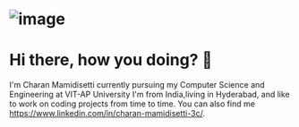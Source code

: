 # ![image](https://user-images.githubusercontent.com/83528610/117009323-3cb8ff80-ad09-11eb-98f4-a3f3787b510f.png)
 
# Hi there, how you doing? 👋
I'm Charan Mamidisetti currently pursuing my Computer Science and Engineering at VIT-AP University
I'm from India,living in Hyderabad, and like to work on coding projects from time to time.
 You can also find me https://www.linkedin.com/in/charan-mamidisetti-3c/.
